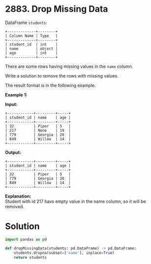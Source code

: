 # 2883. Drop Missing Data

DataFrame `students`:

```
+-------------+--------+
| Column Name | Type   |
+-------------+--------+
| student_id  | int    |
| name        | object |
| age         | int    |
+-------------+--------+
```

There are some rows having missing values in the `name` column.

Write a solution to remove the rows with missing values.

The result format is in the following example.

**Example 1:**

**Input:** <br>

```
+------------+---------+-----+
| student_id | name    | age |
+------------+---------+-----+
| 32         | Piper   | 5   |
| 217        | None    | 19  |
| 779        | Georgia | 20  |
| 849        | Willow  | 14  |
+------------+---------+-----+
```

**Output:** <br>

```
+------------+---------+-----+
| student_id | name    | age |
+------------+---------+-----+
| 32         | Piper   | 5   |
| 779        | Georgia | 20  |
| 849        | Willow  | 14  |
+------------+---------+-----+
```

**Explanation:**<br>
Student with id 217 havs empty value in the name column, so it will be removed.

# Solution

```python
import pandas as pd

def dropMissingData(students: pd.DataFrame) -> pd.DataFrame:
    students.dropna(subset=['name'], inplace=True)
    return students
```

